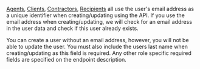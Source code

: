 [Agents](#agents), [Clients](#clients), [Contractors](#contractors), [Recipients](#recipients) all use the user's email 
address as a unique identifier when creating/updating using the API. If you use the email address when 
creating/updating, we will check for an email address in the user data and check if this user already exists.

You can create a user without an email address, however, you will not be able to update the user. You must also 
include the users last name when creating/updating as this field is required. Any other role specific required
fields are specified on the endpoint description.

